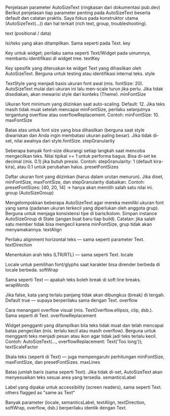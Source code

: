Penjelasan parameter AutoSizeText (ringkasan dari dokumentasi pub.dev)
Berikut penjelasan tiap parameter penting pada AutoSizeText beserta default dan catatan praktis. Saya fokus pada konstruktor utama (AutoSizeText(...)) dan hal terkait (rich text, group, troubleshooting).

text (positional / data)

Isi/teks yang akan ditampilkan. Sama seperti pada Text.
key

Key untuk widget; perilaku sama seperti Text/Widget pada umumnya, membantu identifikasi di widget tree.
textKey

Key spesifik yang diteruskan ke widget Text yang dihasilkan oleh AutoSizeText. Berguna untuk testing atau identifikasi internal teks.
style

TextStyle yang menjadi basis ukuran font awal (mis. fontSize: 20). AutoSizeText mulai dari ukuran ini lalu men-scale turun jika perlu. Jika tidak disediakan, akan mewarisi style dari konteks (Theme).
minFontSize

Ukuran font minimum yang diizinkan saat auto-scaling. Default: 12. Jika teks masih tidak muat setelah mencapai minFontSize, perilaku selanjutnya tergantung overflow atau overflowReplacement.
Contoh: minFontSize: 10.
maxFontSize

Batas atas untuk font size yang bisa dihasilkan (berguna saat style diwariskan dan Anda ingin membatasi ukuran paling besar). Jika tidak di-set, nilai awalnya dari style.fontSize.
stepGranularity

Seberapa banyak font-size dikurangi setiap langkah saat mencoba mengecilkan teks. Nilai tipikal >= 1 untuk performa bagus. Bisa di-set ke decimal (mis. 0.1) jika butuh presisi.
Contoh: stepGranularity: 1 (default kira-kira), atau 0.1 untuk perubahan halus.
presetFontSizes

Daftar ukuran font yang diizinkan (harus dalam urutan menurun). Jika diset, minFontSize, maxFontSize, dan stepGranularity diabaikan.
Contoh: presetFontSizes: [40, 20, 14] → hanya akan memilih salah satu nilai ini.
group (AutoSizeGroup)

Mengelompokkan beberapa AutoSizeText agar mereka memiliki ukuran font yang sama (padanan ukuran terkecil yang diperlukan oleh anggota grup). Berguna untuk menjaga konsistensi tipe di baris/kolom. Simpan instance AutoSizeGroup di State (jangan buat baru tiap build).
Catatan: jika salah satu member tidak bisa mengecil karena minFontSize, grup tidak akan menyamakannya.
textAlign

Perilaku alignment horizontal teks — sama seperti parameter Text.
textDirection

Menentukan arah teks (LTR/RTL) — sama seperti Text.
locale

Locale untuk pemilihan font/glyphs saat karakter bisa dirender berbeda di locale berbeda.
softWrap

Sama seperti Text — apakah teks boleh break di soft line breaks.
wrapWords

Jika false, kata yang terlalu panjang tidak akan dibungkus (break) di tengah. Default true — supaya berperilaku sama dengan Text.
overflow

Cara menangani overflow visual (mis. TextOverflow.ellipsis, clip, dsb.). Sama seperti di Text.
overflowReplacement

Widget pengganti yang ditampilkan bila teks tidak muat dan telah mencapai batas pengecilan (mis. terlalu kecil atau masih overflow). Berguna untuk mengganti teks menjadi pesan atau ikon agar tidak jadi teks terlalu kecil.
Contoh: AutoSizeText(..., overflowReplacement: Text('Too long'));
textScaleFactor

Skala teks (seperti di Text) — juga mempengaruhi perhitungan minFontSize, maxFontSize, dan presetFontSizes.
maxLines

Batas jumlah baris (sama seperti Text). Jika tidak di-set, AutoSizeText akan menyesuaikan teks sesuai area yang tersedia.
semanticsLabel

Label yang dipakai untuk accessibility (screen readers), sama seperti Text.
others flagged as "same as Text"

Banyak parameter (locale, semanticsLabel, textAlign, textDirection, softWrap, overflow, dsb.) berperilaku identik dengan Text.
